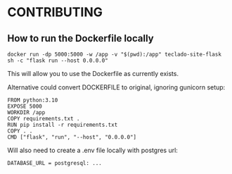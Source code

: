 # CONTRIBUTING

## How to run the Dockerfile locally

```
docker run -dp 5000:5000 -w /app -v "$(pwd):/app" teclado-site-flask sh -c "flask run --host 0.0.0.0"
```

This will allow you to use the Dockerfile as currently exists.

Alternative could convert DOCKERFILE to original, ignoring gunicorn setup:

```
FROM python:3.10
EXPOSE 5000
WORKDIR /app
COPY requirements.txt .
RUN pip install -r requirements.txt
COPY . .
CMD ["flask", "run", "--host", "0.0.0.0"]
```

Will also need to create a .env file locally with postgres url:

```
DATABASE_URL = postgresql: ...
```
